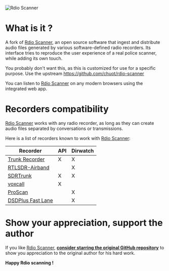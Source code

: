 ![Rdio Scanner](./docs/images/rdio-scanner.png?raw=true)

# What is it ?

A fork of [Rdio Scanner](https://github.com/USA-RedDragon/rdio-scanner), an open source software that ingest and distribute audio files generated by various software-defined radio recorders. Its interface tries to reproduce the user experience of a real police scanner, while adding its own touch.

You probably don't want this, as this is customized for use for a specific purpose. Use the upstream <https://github.com/chuot/rdio-scanner>

You can listen to [Rdio Scanner](https://github.com/USA-RedDragon/rdio-scanner) on any modern browsers using the integrated web app.

# Recorders compatibility

[Rdio Scanner](https://github.com/USA-RedDragon/rdio-scanner) works with any radio recorder, as long as they can create audio files separated by conversations or transmissions.

Here is a list of recorders known to work with [Rdio Scanner](https://github.com/USA-RedDragon/rdio-scanner):

| Recorder                                                       | API | Dirwatch |
| -------------------------------------------------------------- | --- | -------- |
| [Trunk Recorder](https://github.com/robotastic/trunk-recorder) | X   | X        |
| [RTLSDR-Airband](https://github.com/szpajder/RTLSDR-Airband)   |     | X        |
| [SDRTrunk](https://github.com/DSheirer/sdrtrunk)               | X   | X        |
| [voxcall](https://github.com/aaknitt/voxcall)                  | X   |          |
| [ProScan](https://www.proscan.org/)                            |     | X        |
| [DSDPlus Fast Lane](https://https://www.dsdplus.com/)          |     | X        |

# Show your appreciation, support the author

If you like [Rdio Scanner](https://github.com/chuot/rdio-scanner), **[consider starring the original GitHub repository](https://github.com/chuot/rdio-scanner/stargazers)** to show you appreciation to the original author for his hard work.

**Happy Rdio scanning !**
